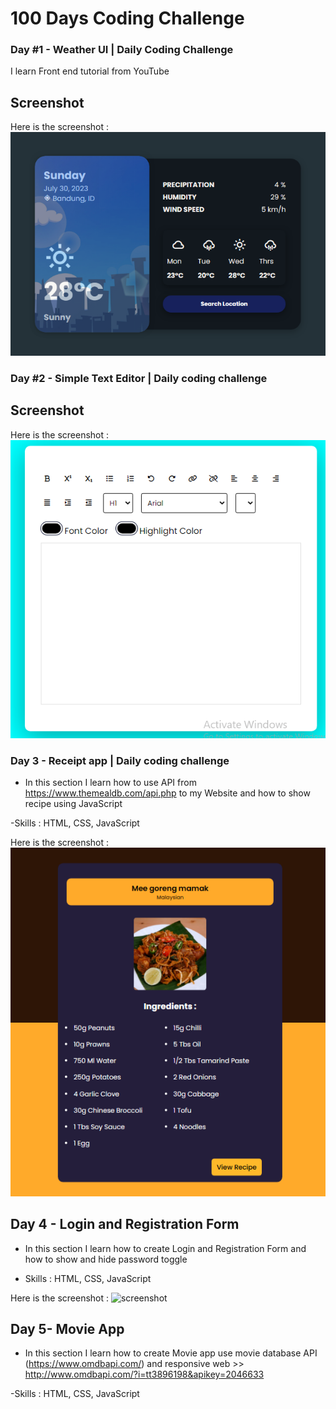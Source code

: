 # 100 Days Coding Challenge

### Day #1 - Weather UI | Daily Coding Challenge

I learn Front end tutorial from YouTube

## Screenshot

Here is the screenshot :
![screenshot](./1-weather-ui-app-design/image.png)

<!-- ------------------------------------- -->

### Day #2 - Simple Text Editor | Daily coding challenge

## Screenshot

Here is the screenshot :
![screenshot](./2-text-editor/image.png)

<!-- -------------------------------------- -->

### Day 3 - Receipt app | Daily coding challenge

- In this section I learn how to use API from https://www.themealdb.com/api.php to my Website and how to show recipe using JavaScript

-Skills : HTML, CSS, JavaScript

Here is the screenshot :
![Daily code challenge 3 - receipt app with JavaScript](./3-receipt-app/image.png)

<!-- ----------------------------------- -->

## Day 4 - Login and Registration Form

- In this section I learn how to create Login and Registration Form and how to show and hide password toggle

- Skills : HTML, CSS, JavaScript

Here is the screenshot :
![screenshot](./4-form/)

<!-- -------------------------------------- -->

## Day 5- Movie App

- In this section I learn how to create Movie app use movie database API (https://www.omdbapi.com/) and responsive web >> http://www.omdbapi.com/?i=tt3896198&apikey=2046633

-Skills : HTML, CSS, JavaScript
